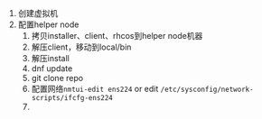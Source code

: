 1. 创建虚拟机
2. 配置helper node
	1. 拷贝installer、client、rhcos到helper node机器
	2. 解压client，移动到local/bin
	3. 解压install
	4. dnf update
	5. git clone repo
	6.  配置网络`nmtui-edit ens224` or edit `/etc/sysconfig/network-scripts/ifcfg-ens224`
	7. 